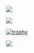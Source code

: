 <a href="https://github.com/anuraghazra/github-readme-stats">
  <img align="center" src="https://github-readme-stats.vercel.app/api?username=pvmm&count_private=true&show_icons=true&theme=gruvbox" />
</a>

<p> </p>

<a href="https://github.com/anuraghazra/convoychat">
  <img align="center" src="https://github-readme-stats.vercel.app/api/top-langs/?username=pvmm&show_icons=true&theme=gruvbox&langs_count=8&layout=compact" />
</a>

<p> </p>

[![trophy](https://github-profile-trophy.vercel.app/?username=pvmm&theme=onedark&column=7&margin-w=15&margin-h=15)](https://github.com/ryo-ma/github-profile-trophy)

![](https://komarev.com/ghpvc/?username=your-github-username)
